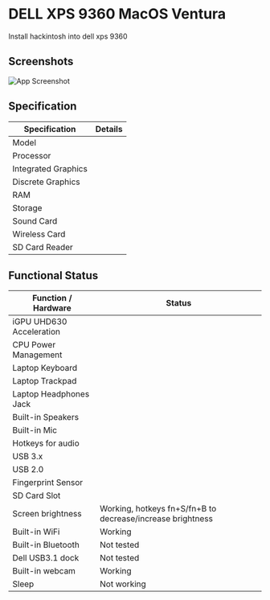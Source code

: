 
# DELL XPS 9360 MacOS Ventura

Install hackintosh into dell xps 9360 


## Screenshots

![App Screenshot](https://via.placeholder.com/468x300?text=App+Screenshot+Here)

## Specification

| Specification             | Details                                                                |
| ----------------- | ------------------------------------------------------------------ |
| Model |  |
| Processor |  |
| Integrated Graphics |  |
| Discrete Graphics |  |
| RAM |  |
| Storage |  |
| Sound Card	 |  |
| Wireless Card |  |
| SD Card Reader |  |

## Functional Status

| Function / Hardware      | Status                                                     |
| ------------------------ | ---------------------------------------------------------- |
| iGPU UHD630 Acceleration |                                                     |
| CPU Power Management     |                                                     |
| Laptop Keyboard          |                                                     |
| Laptop Trackpad          |                                                     |
| Laptop Headphones Jack   |                                           |
| Built-in Speakers        |                                           |
| Built-in Mic             |                                                  |
| Hotkeys for audio        |                                                  |
| USB 3.x                  |                                                     |
| USB 2.0                  |                                                     |
| Fingerprint Sensor       |                                                 |
| SD Card Slot             |                                                 |
| Screen brightness        | Working, hotkeys fn+S/fn+B to decrease/increase brightness |
| Built-in WiFi            | Working                                                    |
| Built-in Bluetooth       | Not tested                                                 |
| Dell USB3.1 dock         | Not tested                                                 |
| Built-in webcam          | Working                                                    |
| Sleep                    | Not working                                                |
